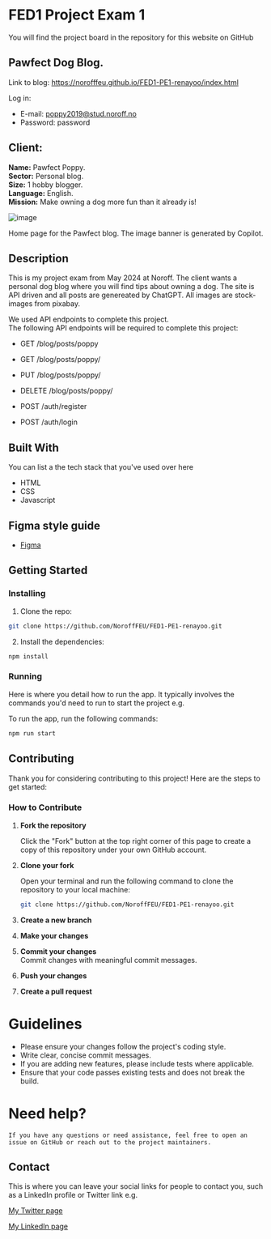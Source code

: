 # FED1 Project Exam 1

You will find the project board in the repository for this website on GitHub

## Pawfect Dog Blog.
Link to blog: https://norofffeu.github.io/FED1-PE1-renayoo/index.html

Log in:
- E-mail: poppy2019@stud.noroff.no 
- Password: password

## Client:
**Name:** Pawfect Poppy.  
**Sector:** Personal blog.  
**Size:** 1 hobby blogger.  
**Language:** English.  
**Mission:** Make owning a dog more fun than it already is! 



![image](https://i.ibb.co/yQgrqVL/Skjermbilde-2024-06-06-124101.png)

Home page for the Pawfect blog. The image banner is generated by Copilot. 

## Description

This is my project exam from May 2024 at Noroff. The client wants a personal dog blog where you will find tips about owning a dog. The site is API driven and all posts are genereated by ChatGPT. All images are stock-images from pixabay.  

We used API endpoints to complete this project.  
The following API endpoints will be required to complete this project:

- GET /blog/posts/poppy

- GET /blog/posts/poppy/<id>

- PUT /blog/posts/poppy/<id>

- DELETE /blog/posts/poppy/<id>

- POST /auth/register

- POST /auth/login  

## Built With

You can list a the tech stack that you've used over here

- HTML
- CSS
- Javascript

## Figma style guide
- [Figma](https://www.figma.com/design/THA7eC0zfMiwzOm7Qq24Jk/Project-Exam-1-RCY?node-id=3-2&t=uIbxbqp6077QFxCc-0)

## Getting Started

### Installing

1. Clone the repo:

```bash
git clone https://github.com/NoroffFEU/FED1-PE1-renayoo.git
```

2. Install the dependencies:

```
npm install
```

### Running

Here is where you detail how to run the app. It typically involves the commands you'd need to run to start the project e.g.

To run the app, run the following commands:

```bash
npm run start
```

## Contributing

Thank you for considering contributing to this project! Here are the steps to get started:

### How to Contribute

1. **Fork the repository**

   Click the "Fork" button at the top right corner of this page to create a copy of this repository under your own GitHub account.

2. **Clone your fork**

   Open your terminal and run the following command to clone the repository to your local machine:

   ```bash
   git clone https://github.com/NoroffFEU/FED1-PE1-renayoo.git

3. **Create a new branch** 

4. **Make your changes**
5. **Commit your changes**  
    Commit changes with meaningful commit messages.
6. **Push your changes** 
7. **Create a pull request**

# Guidelines

- Please ensure your changes follow the project's coding style.
- Write clear, concise commit messages.
- If you are adding new features, please include tests where applicable.
- Ensure that your code passes existing tests and does not break the build.

# Need help?
    
    If you have any questions or need assistance, feel free to open an issue on GitHub or reach out to the project maintainers.

## Contact

This is where you can leave your social links for people to contact you, such as a LinkedIn profile or Twitter link e.g.

[My Twitter page](www.twitter.com)

[My LinkedIn page](www.linkedin.com)

